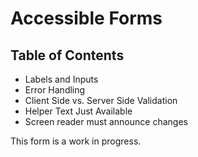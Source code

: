 # Accessible Forms

## Table of Contents
* Labels and Inputs
* Error Handling
* Client Side vs. Server Side Validation
* Helper Text Just Available
* Screen reader must announce changes

This form is a work in progress.
